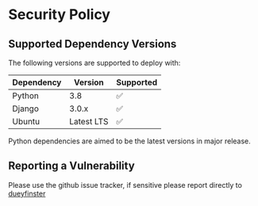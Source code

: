 # Security Policy

## Supported Dependency Versions

The following versions are supported to deploy with:

| Dependency | Version      | Supported          |
| ---------- | ------------ | ------------------ |
| Python     | 3.8          | :white_check_mark: |
| Django     | 3.0.x        | :white_check_mark: |
| Ubuntu     | Latest LTS   | :white_check_mark: |

Python dependencies are aimed to be the latest versions in major release.

## Reporting a Vulnerability

Please use the github issue tracker, if sensitive please report directly to [dueyfinster](https://github.com/dueyfinster)
